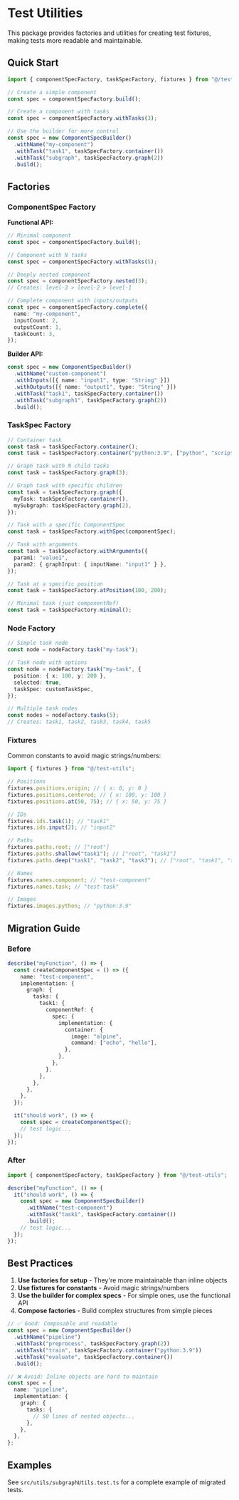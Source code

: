# Test Utilities

This package provides factories and utilities for creating test fixtures, making tests more readable and maintainable.

## Quick Start

```typescript
import { componentSpecFactory, taskSpecFactory, fixtures } from "@/test-utils";

// Create a simple component
const spec = componentSpecFactory.build();

// Create a component with tasks
const spec = componentSpecFactory.withTasks(3);

// Use the builder for more control
const spec = new ComponentSpecBuilder()
  .withName("my-component")
  .withTask("task1", taskSpecFactory.container())
  .withTask("subgraph", taskSpecFactory.graph(2))
  .build();
```

## Factories

### ComponentSpec Factory

**Functional API:**

```typescript
// Minimal component
const spec = componentSpecFactory.build();

// Component with N tasks
const spec = componentSpecFactory.withTasks(5);

// Deeply nested component
const spec = componentSpecFactory.nested(3);
// Creates: level-3 > level-2 > level-1

// Complete component with inputs/outputs
const spec = componentSpecFactory.complete({
  name: "my-component",
  inputCount: 2,
  outputCount: 1,
  taskCount: 3,
});
```

**Builder API:**

```typescript
const spec = new ComponentSpecBuilder()
  .withName("custom-component")
  .withInputs([{ name: "input1", type: "String" }])
  .withOutputs([{ name: "output1", type: "String" }])
  .withTask("task1", taskSpecFactory.container())
  .withTask("subgraph1", taskSpecFactory.graph(2))
  .build();
```

### TaskSpec Factory

```typescript
// Container task
const task = taskSpecFactory.container();
const task = taskSpecFactory.container("python:3.9", ["python", "script.py"]);

// Graph task with N child tasks
const task = taskSpecFactory.graph(3);

// Graph task with specific children
const task = taskSpecFactory.graph({
  myTask: taskSpecFactory.container(),
  mySubgraph: taskSpecFactory.graph(2),
});

// Task with a specific ComponentSpec
const task = taskSpecFactory.withSpec(componentSpec);

// Task with arguments
const task = taskSpecFactory.withArguments({
  param1: "value1",
  param2: { graphInput: { inputName: "input1" } },
});

// Task at a specific position
const task = taskSpecFactory.atPosition(100, 200);

// Minimal task (just componentRef)
const task = taskSpecFactory.minimal();
```

### Node Factory

```typescript
// Simple task node
const node = nodeFactory.task("my-task");

// Task node with options
const node = nodeFactory.task("my-task", {
  position: { x: 100, y: 200 },
  selected: true,
  taskSpec: customTaskSpec,
});

// Multiple task nodes
const nodes = nodeFactory.tasks(5);
// Creates: task1, task2, task3, task4, task5
```

### Fixtures

Common constants to avoid magic strings/numbers:

```typescript
import { fixtures } from "@/test-utils";

// Positions
fixtures.positions.origin; // { x: 0, y: 0 }
fixtures.positions.centered; // { x: 100, y: 100 }
fixtures.positions.at(50, 75); // { x: 50, y: 75 }

// IDs
fixtures.ids.task(1); // "task1"
fixtures.ids.input(2); // "input2"

// Paths
fixtures.paths.root; // ["root"]
fixtures.paths.shallow("task1"); // ["root", "task1"]
fixtures.paths.deep("task1", "task2", "task3"); // ["root", "task1", "task2", "task3"]

// Names
fixtures.names.component; // "test-component"
fixtures.names.task; // "test-task"

// Images
fixtures.images.python; // "python:3.9"
```

## Migration Guide

### Before

```typescript
describe("myFunction", () => {
  const createComponentSpec = () => ({
    name: "test-component",
    implementation: {
      graph: {
        tasks: {
          task1: {
            componentRef: {
              spec: {
                implementation: {
                  container: {
                    image: "alpine",
                    command: ["echo", "hello"],
                  },
                },
              },
            },
          },
        },
      },
    },
  });

  it("should work", () => {
    const spec = createComponentSpec();
    // test logic...
  });
});
```

### After

```typescript
import { componentSpecFactory, taskSpecFactory } from "@/test-utils";

describe("myFunction", () => {
  it("should work", () => {
    const spec = new ComponentSpecBuilder()
      .withName("test-component")
      .withTask("task1", taskSpecFactory.container())
      .build();
    // test logic...
  });
});
```

## Best Practices

1. **Use factories for setup** - They're more maintainable than inline objects
2. **Use fixtures for constants** - Avoid magic strings/numbers
3. **Use the builder for complex specs** - For simple ones, use the functional API
4. **Compose factories** - Build complex structures from simple pieces

```typescript
// ✅ Good: Composable and readable
const spec = new ComponentSpecBuilder()
  .withName("pipeline")
  .withTask("preprocess", taskSpecFactory.graph(2))
  .withTask("train", taskSpecFactory.container("python:3.9"))
  .withTask("evaluate", taskSpecFactory.container())
  .build();

// ❌ Avoid: Inline objects are hard to maintain
const spec = {
  name: "pipeline",
  implementation: {
    graph: {
      tasks: {
        // 50 lines of nested objects...
      },
    },
  },
};
```

## Examples

See `src/utils/subgraphUtils.test.ts` for a complete example of migrated tests.
